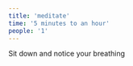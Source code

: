 ```yaml
---
title: 'meditate'
time: '5 minutes to an hour'
people: '1'
---
```


Sit down and notice your breathing